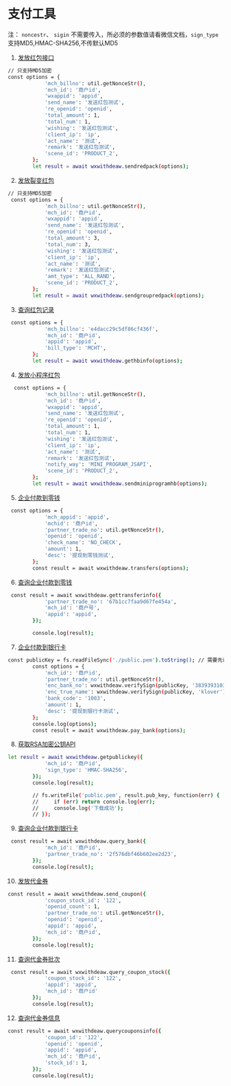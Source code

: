 # 支付工具
注： `noncestr`、 `sigin` 不需要传入，所必须的参数值请看微信文档，`sign_type`支持MD5,HMAC-SHA256,不传默认MD5

1. [发放红包接口](https://pay.weixin.qq.com/wiki/doc/api/tools/cash_coupon.php?chapter=13_4&index=3)
```bash
// 只支持MD5加密
const options = {
            'mch_billno': util.getNonceStr(),
            'mch_id': '商户id',
            'wxappid': 'appid',
            'send_name': '发送红包测试',
            're_openid': 'openid',
            'total_amount': 1,
            'total_num': 1,
            'wishing': '发送红包测试',
            'client_ip': 'ip',
            'act_name': '测试',
            'remark': '发送红包测试',
            'scene_id': 'PRODUCT_2',
        };
        let result = await wxwithdeaw.sendredpack(options);
```

2. [发放裂变红包](https://pay.weixin.qq.com/wiki/doc/api/tools/cash_coupon.php?chapter=13_5&index=4)
```bash
// 只支持MD5加密
 const options = {
            'mch_billno': util.getNonceStr(),
            'mch_id': '商户id',
            'wxappid': 'appid',
            'send_name': '发送红包测试',
            're_openid': 'openid',
            'total_amount': 3,
            'total_num': 3,
            'wishing': '发送红包测试',
            'client_ip': 'ip',
            'act_name': '测试',
            'remark': '发送红包测试',
            'amt_type': 'ALL_RAND',
            'scene_id': 'PRODUCT_2',
        };
        let result = await wxwithdeaw.sendgroupredpack(options);
```

3. [查询红包记录](https://pay.weixin.qq.com/wiki/doc/api/tools/cash_coupon.php?chapter=13_6&index=5)
```bash
 const options = {
            'mch_billno': 'e4dacc29c5df86cf436f',
            'mch_id': '商户id',
            'appid': 'appid',
            'bill_type': 'MCHT',
        };
        let result = await wxwithdeaw.gethbinfo(options);
```

4. [发放小程序红包](https://pay.weixin.qq.com/wiki/doc/api/tools/cash_coupon.php?chapter=18_2&index=3)
```bash
  const options = {
            'mch_billno': util.getNonceStr(),
            'mch_id': '商户id',
            'wxappid': 'appid',
            'send_name': '发送红包测试',
            're_openid': 'openid',
            'total_amount': 1,
            'total_num': 1,
            'wishing': '发送红包测试',
            'client_ip': 'ip',
            'act_name': '测试',
            'remark': '发送红包测试',
            'notify_way': 'MINI_PROGRAM_JSAPI',
            'scene_id': 'PRODUCT_2',
        };
        let result = await wxwithdeaw.sendminiprogramhb(options);
```

5. [企业付款到零钱](https://pay.weixin.qq.com/wiki/doc/api/tools/mch_pay.php?chapter=14_2)
```bash
 const options = {
            'mch_appid': 'appid',
            'mchid': '商户id',
            'partner_trade_no': util.getNonceStr(),
            'openid': 'openid',
            'check_name': 'NO_CHECK',
            'amount': 1,
            'desc': '提现到零钱测试',
        };
        const result = await wxwithdeaw.transfers(options);
```

6. [查询企业付款到零钱](https://pay.weixin.qq.com/wiki/doc/api/tools/mch_pay.php?chapter=14_3)
```bash
 const result = await wxwithdeaw.gettransferinfo({
            'partner_trade_no': '67b1cc7faa9d67fe454a',
            'mch_id': '商户号',
            'appid': 'appid',
        });

        console.log(result);
```

7. [企业付款到银行卡](https://pay.weixin.qq.com/wiki/doc/api/tools/mch_pay.php?chapter=24_2)
```bash
const publicKey = fs.readFileSync('./public.pem').toString(); // 需要先调用第8条把公钥下载到本地
        const options = {
            'mch_id': '商户id',
            'partner_trade_no': util.getNonceStr(),
            'enc_bank_no': wxwithdeaw.verifySign(publicKey, '383939310301023003183813910'),
            'enc_true_name': wxwithdeaw.verifySign(publicKey, 'klover'),
            'bank_code': '1003',
            'amount': 1,
            'desc': '提现到银行卡测试',
        };
        console.log(options);
        const result = await wxwithdeaw.pay_bank(options);
```

8. [获取RSA加密公钥API](https://pay.weixin.qq.com/wiki/doc/api/tools/mch_pay.php?chapter=24_7&index=4)
```bash
let result = await wxwithdeaw.getpublickey({
            'mch_id': '商户id',
            'sign_type': 'HMAC-SHA256',
        });
        console.log(result);

        // fs.writeFile('public.pem', result.pub_key, function(err) {
        //     if (err) return console.log(err);
        //     console.log('下载成功');
        // });
```

9. [查询企业付款到银行卡](https://pay.weixin.qq.com/wiki/doc/api/tools/mch_pay.php?chapter=24_3)
```bash
 const result = await wxwithdeaw.query_bank({
            'mch_id': '商户id',
            'partner_trade_no': '2f576dbf46b602ee2d23',
        });
        console.log(result);
```

10. [发放代金券](https://pay.weixin.qq.com/wiki/doc/api/tools/sp_coupon.php?chapter=12_3&index=4)
```bash
const result = await wxwithdeaw.send_coupon({
            'coupon_stock_id': '122',
            'openid_count': 1,
            'partner_trade_no': util.getNonceStr(),
            'openid': 'openid',
            'appid': 'appid',
            'mch_id': '商户id',
        });
        console.log(result);
```

11. [查询代金券批次](https://pay.weixin.qq.com/wiki/doc/api/tools/sp_coupon.php?chapter=12_4&index=5)
```bash
 const result = await wxwithdeaw.query_coupon_stock({
            'coupon_stock_id': '122',
            'appid': 'appid',
            'mch_id': '商户id'
        });
        console.log(result);
```

12. [查询代金券信息](https://pay.weixin.qq.com/wiki/doc/api/tools/sp_coupon.php?chapter=12_5&index=6)
```bash
const result = await wxwithdeaw.querycouponsinfo({
            'coupon_id': '122',
            'openid': 'openid',
            'appid': 'appid',
            'mch_id': '商户id',
            'stock_id': 1,
        });
        console.log(result);
```